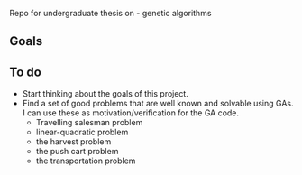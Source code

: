 Repo for undergraduate thesis on - genetic algorithms

Goals
-----

To do
-----
* Start thinking about the goals of this project.
* Find a set of good problems that are well known and solvable using GAs. I can use these as motivation/verification for the GA code.
  * Travelling salesman problem
  * linear-quadratic problem
  * the harvest problem
  * the push cart problem
  * the transportation problem
